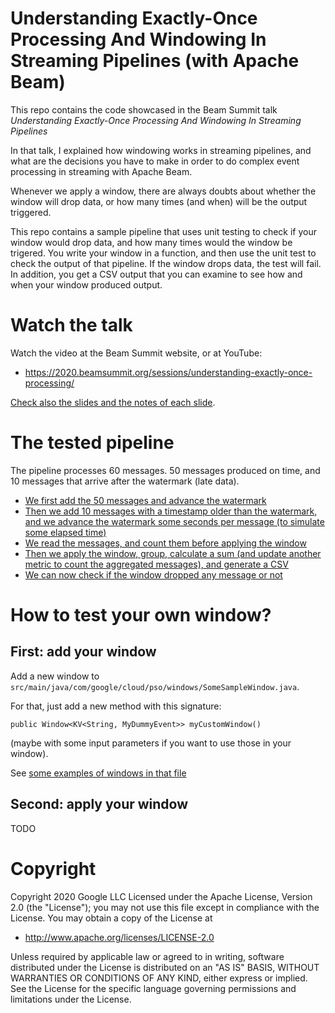 # Understanding Exactly-Once Processing And Windowing In Streaming Pipelines (with Apache Beam)

This repo contains the code showcased in the Beam Summit talk 
_Understanding Exactly-Once Processing And Windowing In Streaming Pipelines_

In that talk, I explained how windowing works in streaming pipelines, and what are the decisions you have
to make in order to do complex event processing in streaming with Apache Beam.

Whenever we apply a window, there are always doubts about whether the window will drop data, or how many 
times (and when) will be the output triggered.

This repo contains a sample pipeline that uses unit testing to check if your window would drop data, 
and how many times would the window be trigered. You write your window in a function, and then use the unit
test to check the output of that pipeline. If the window drops data, the test will fail. In addition, you 
get a CSV output that you can examine to see how and when your window produced output.

# Watch the talk

Watch the video at the Beam Summit website, or at YouTube:
* https://2020.beamsummit.org/sessions/understanding-exactly-once-processing/

[Check also the slides and the notes of each slide](https://drive.google.com/file/d/1XOZ5EMSjVv1WwJe_X7kqhqSVm502pzfs/view?usp=sharing).

# The tested pipeline

The pipeline processes 60 messages. 50 messages produced on time, and 10 messages that arrive after the
watermark (late data).

* [We first add the 50 messages and advance the watermark](https://github.com/iht/beam-late-data/blob/df3b504e9c36e69dd60c22d66d9ff0efc9a849f3/src/test/java/com/google/cloud/pso/LateDropOrNotTest.java#L117-L131)
* [Then we add 10 messages with a timestamp older than the watermark, and we advance the watermark some seconds per message (to simulate some elapsed time)](https://github.com/iht/beam-late-data/blob/df3b504e9c36e69dd60c22d66d9ff0efc9a849f3/src/test/java/com/google/cloud/pso/LateDropOrNotTest.java#L133-L142)
* [We read the messages, and count them before applying the window](https://github.com/iht/beam-late-data/blob/df3b504e9c36e69dd60c22d66d9ff0efc9a849f3/src/test/java/com/google/cloud/pso/LateDropOrNotTest.java#L149-L161)
* [Then we apply the window, group, calculate a sum (and update another metric to count the aggregated messages), and generate a CSV](https://github.com/iht/beam-late-data/blob/df3b504e9c36e69dd60c22d66d9ff0efc9a849f3/src/test/java/com/google/cloud/pso/LateDropOrNotTest.java#L163-L178)
* [We can now check if the window dropped any message or not](https://github.com/iht/beam-late-data/blob/df3b504e9c36e69dd60c22d66d9ff0efc9a849f3/src/test/java/com/google/cloud/pso/LateDropOrNotTest.java#L201-L211)

# How to test your own window?


## First: add your window

Add a new window to `src/main/java/com/google/cloud/pso/windows/SomeSampleWindow.java`.

For that, just add a new method with this signature:

`public Window<KV<String, MyDummyEvent>> myCustomWindow()`

(maybe with some input parameters if you want to use those in your window).

See [some examples of windows in that file](https://github.com/iht/beam-late-data/blob/df3b504e9c36e69dd60c22d66d9ff0efc9a849f3/src/main/java/com/google/cloud/pso/windows/SomeSampleWindow.java#L64-L110)

## Second: apply your window

TODO

# Copyright

Copyright 2020 Google LLC
Licensed under the Apache License, Version 2.0 (the "License");
you may not use this file except in compliance with the License.
You may obtain a copy of the License at

 * http://www.apache.org/licenses/LICENSE-2.0

Unless required by applicable law or agreed to in writing, software
distributed under the License is distributed on an "AS IS" BASIS,
WITHOUT WARRANTIES OR CONDITIONS OF ANY KIND, either express or implied.
See the License for the specific language governing permissions and
limitations under the License.
